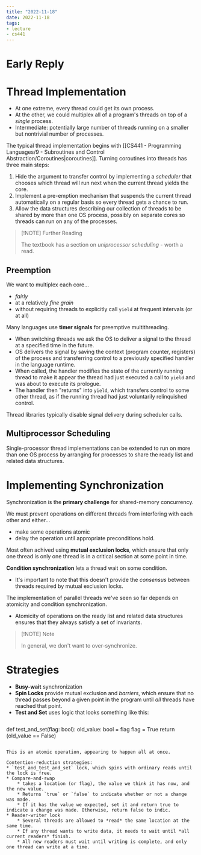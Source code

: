 ```yaml
---
title: "2022-11-18"
date: 2022-11-18
tags:
- lecture
- cs441
---
```


# Early Reply

# Thread Implementation

* At one extreme, every thread could get its own process.
* At the other, we could multiplex all of a program's threads on top of a *single* process.
* Intermediate: potentially large number of threads running on a smaller but nontrivial number of processes.

The typical thread implementation begins with [[CS441 - Programming Languages/9 - Subroutines and Control Abstraction/Coroutines|coroutines]]. Turning coroutines into threads has three main steps:
1. Hide the argument to transfer control by implementing a *scheduler* that chooses which thread will run next when the current thread yields the core.
2. Implement a pre-emption mechanism that suspends the current thread automatically on a regular basis so every thread gets a chance to run.
3. Allow the data structures describing our collection of threads to be shared by more than one OS process, possibly on separate cores so threads can run on any of the processes.

> [!NOTE] Further Reading
> 
> The textbook has a section on *uniprocessor scheduling* - worth a read.

## Preemption

We want to multiplex each core...
* *fairly*
* at a relatively *fine grain*
* without requiring threads to explicitly call `yield` at frequent intervals (or at all)

Many languages use **timer signals** for preemptive multithreading.
* When switching threads we ask the OS to deliver a signal to the thread at a specified time in the future.
* OS delivers the signal by saving the context (program counter, registers) of the process and transferring control to a previously specified handler in the language runtime.
* When called, the handler modifies the state of the currently running thread to make it appear the thread had just executed a call to `yield` and was about to execute its prologue.
* The handler then "returns" into `yield`, which transfers control to some other thread, as if the running thread had just voluntarily relinquished control.

Thread libraries typically disable signal delivery during scheduler calls.

## Multiprocessor Scheduling

Single-processor thread implementations can be extended to run on more than one OS process by arranging for processes to share the ready list and related data structures.

# Implementing Synchronization

Synchronization is the **primary challenge** for shared-memory concurrency.

We must prevent operations on different threads from interfering with each other and either...
* make some operations atomic
* delay the operation until appropriate preconditions hold.

Most often achived using **mutual exclusion locks**, which ensure that only one thread is only one thread is in a critical section at some point in time.

**Condition synchronization** lets a thread wait on some condition.
* It's important to note that this doesn't provide the *consensus* between threads required by mutual exclusion locks.

The implementation of parallel threads we've seen so far depends on atomicity and condition synchronization.
* Atomicity of operations on the ready list and related data structures ensures that they always satisfy a set of invariants.

> [!NOTE] Note
> 
> In general, we don't want to over-synchronize.

# Strategies

* **Busy-wait** synchronization
* **Spin Locks** provide mutual exclusion and *barriers*, which ensure that no thread passes beyond a given point in the program until *all* threads have reached that point.
* **Test and Set** uses logic that looks something like this:
  ```python
def test_and_set(flag: bool):
	old_value: bool = flag
	flag = True
	return (old_value == False)
```

This is an atomic operation, appearing to happen all at once.

Contention-reduction strategies:
* `test_and_test_and_set` lock, which spins with ordinary reads until the lock is free.
* Compare-and-swap
	* takes a location (or flag), the value we think it has now, and the new value.
	* Returns `true` or `false` to indicate whether or not a change was made.
	* If it has the value we expected, set it and return true to indicate a change was made. Otherwise, return false to indic.
* Reader-writer lock
	* Several threads are allowed to *read* the same location at the same time.
	* If any thread wants to write data, it needs to wait until *all current readers* finish.
	* All new readers must wait until writing is complete, and only one thread can write at a time.

